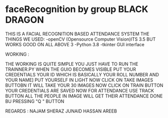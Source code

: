 # faceRecognition by group BLACK DRAGON

THIS IS A FACIAL RECOGNITION BASED ATTENDANCE SYSTEM
THE THINGS WE USED:
-openCV (Opensource Computer Vision)ITS 3.5 BUT WORKS GOOD ON ALL ABOVE 3
-Python 3.8
-tkinter GUI interface

WORKING :

THE WORKING IS QUITE SIMPLE YOU JUST HAVE TO RUN THE TRAINNER.PY
WHEN THE GUIO BECOMES VISIBLE
PUT YOUR CREDENTIALS YOUR ID WHICH IS BASICALLY YOUR ROLL NUMBER AND YOUR NAME]
PUT YOURSELF IN LIGHT
NOW CLICK ON TAKE IMAGES BUTTOBN IT WILL TAKE YOUR 30 IMAGES
NOW CLICK ON TRAIN BUTTON
YOUR CREDENTIALS ARE SAVED
NOW FOR ATTENDANCE USE TRACK BUTTON ALL THE PEOPLE IN IMAGE WILL GET THEIR ATTENDANCE DONE BU PRESSING "Q " BUTTON

REGARDS : 
NAJAM SHERAZ
JUNAID
HASSAN
AREEB
